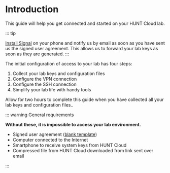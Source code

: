 # Introduction

This guide will help you get connected and started on your HUNT Cloud lab.

::: tip

[Install Signal](/getting-started/how-to-connect/#setup-signal) on your phone and notify us by email as soon as you have sent us the signed user agreement. This allows us to forward your lab keys as soon as they are generated.
:::

The initial configuration of access to your lab has four steps:

1. Collect your lab keys and configuration files
2. Configure the VPN connection
3. Configure the SSH connection
4. Simplify your lab life with handy tools

Allow for two hours to complete this guide when you have collected all your lab keys and configuration files..

::: warning General requirements

**Without these, it is impossible to access your lab environment.**

- Signed user agreement ([blank template](https://www.ntnu.edu/documents/1282184702/1283475046/hcc-user-agreement-web.pdf/7dbfd0ac-9f02-4165-8862-a480becb88ad?version=1.1))
- Computer connected to the Internet
- Smartphone to receive system keys from HUNT Cloud
- Compressed file from HUNT Cloud downloaded from link sent over email

:::
